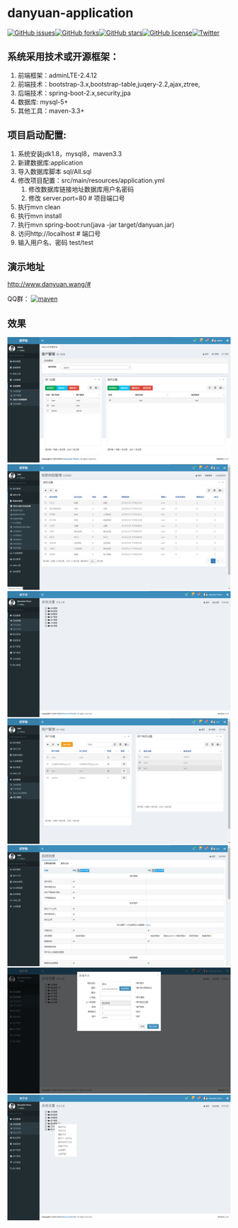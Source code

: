 # danyuan-application

[![GitHub issues](https://img.shields.io/github/issues/514840279/danyuan-application.svg?style=plastic)](https://github.com/514840279/danyuan-application/issues)[![GitHub forks](https://img.shields.io/github/forks/514840279/danyuan-application.svg?style=plastic)](https://github.com/514840279/danyuan-application/network)[![GitHub stars](https://img.shields.io/github/stars/514840279/danyuan-application.svg?style=plastic)](https://github.com/514840279/danyuan-application/stargazers)[![GitHub license](https://img.shields.io/github/license/514840279/danyuan-application.svg?style=plastic)](https://github.com/514840279/danyuan-application/blob/master/LICENSE)[![Twitter](https://img.shields.io/twitter/url/https/github.com/514840279/danyuan-application.svg?style=social&style=plastic)](https://twitter.com/intent/tweet?text=Wow:&url=https%3A%2F%2Fgithub.com%2F514840279%2Fdanyuan-application)

## 系统采用技术或开源框架：

1. 前端框架：adminLTE-2.4.12
2. 前端技术：bootstrap-3.x,bootstrap-table,juqery-2.2,ajax,ztree,
3. 后端技术：spring-boot-2.x,security,jpa
4. 数据库: mysql-5+
5. 其他工具：maven-3.3+

## 项目启动配置:

1. 系统安装jdk1.8，mysql8，maven3.3
2. 新建数据库:application
3. 导入数据库脚本 sql/All.sql
4. 修改项目配置：src/main/resources/application.yml
	1. 修改数据库链接地址数据库用户名密码 
	2. 修改 server.port=80 # 项目端口号
5. 执行mvn clean
6. 执行mvn install
7. 执行mvn spring-boot:run(java -jar target/danyuan.jar)
8. 访问http://localhost # 端口号
9. 输入用户名、密码 test/test

## 演示地址
http://www.danyuan.wang/#

QQ群： <a target="_blank" href="//shang.qq.com/wpa/qunwpa?idkey=ef11d05488cd61e05426a370ee142e9e187fcceaef72a2f83155852e5359d13a">
	  	<img border="0" src="//pub.idqqimg.com/wpa/images/group.png" alt="maven" title="maven">
  	 </a>

## 效果
![登录验证](screen/7.png)
![首页](screen/6.png)
![ztree](screen/5.png)
![种子管理](screen/4.png)
![弹窗1](screen/3.png)
![弹窗1](screen/2.png)
![右键](screen/1.png)

